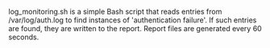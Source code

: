 log_monitoring.sh is a simple Bash script that reads entries from /var/log/auth.log to find instances of 'authentication failure'. If such entries are found, they are written to the report. Report files are generated every 60 seconds.
